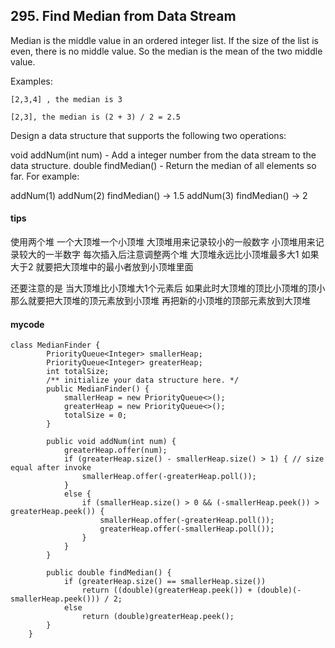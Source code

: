 ## 295. Find Median from Data Stream
Median is the middle value in an ordered integer list. If the size of the list is even, there is no middle value. So the median is the mean of the two middle value.

Examples: 
```
[2,3,4] , the median is 3

[2,3], the median is (2 + 3) / 2 = 2.5
```


Design a data structure that supports the following two operations:

void addNum(int num) - Add a integer number from the data stream to the data structure.
double findMedian() - Return the median of all elements so far.
For example:

addNum(1)
addNum(2)
findMedian() -> 1.5
addNum(3) 
findMedian() -> 2

#### tips 
使用两个堆 一个大顶堆一个小顶堆 大顶堆用来记录较小的一般数字 小顶堆用来记录较大的一半数字 每次插入后注意调整两个堆 大顶堆永远比小顶堆最多大1 如果大于2 就要把大顶堆中的最小者放到小顶堆里面

还要注意的是 当大顶堆比小顶堆大1个元素后
如果此时大顶堆的顶比小顶堆的顶小 那么就要把大顶堆的顶元素放到小顶堆 再把新的小顶堆的顶部元素放到大顶堆


#### mycode

```
class MedianFinder {
        PriorityQueue<Integer> smallerHeap;
        PriorityQueue<Integer> greaterHeap;
        int totalSize;
        /** initialize your data structure here. */
        public MedianFinder() {
            smallerHeap = new PriorityQueue<>();
            greaterHeap = new PriorityQueue<>();
            totalSize = 0;
        }

        public void addNum(int num) {
            greaterHeap.offer(num);
            if (greaterHeap.size() - smallerHeap.size() > 1) { // size equal after invoke
                smallerHeap.offer(-greaterHeap.poll());
            }
            else {
                if (smallerHeap.size() > 0 && (-smallerHeap.peek()) > greaterHeap.peek()) {
                    smallerHeap.offer(-greaterHeap.poll());
                    greaterHeap.offer(-smallerHeap.poll());
                }
            }
        }

        public double findMedian() {
            if (greaterHeap.size() == smallerHeap.size())
                return ((double)(greaterHeap.peek()) + (double)(-smallerHeap.peek())) / 2;
            else
                return (double)greaterHeap.peek();
        }
    }
```
